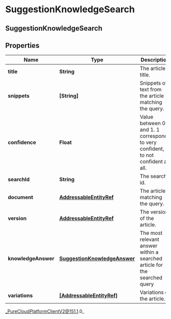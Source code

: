 # SuggestionKnowledgeSearch

## SuggestionKnowledgeSearch

## Properties

|Name | Type | Description | Notes|
|------------ | ------------- | ------------- | -------------|
| **title** | **String** | The article title. | [optional] |
| **snippets** | **[String]** | Snippets of text from the article matching the query. | [optional] |
| **confidence** | **Float** | Value between 0 and 1. 1 corresponds to very confident, 0 to not confident at all. | [optional] |
| **searchId** | **String** | The search id. | [optional] |
| **document** | [**AddressableEntityRef**](AddressableEntityRef) | The article matching the query. | [optional] |
| **version** | [**AddressableEntityRef**](AddressableEntityRef) | The version of the article. | [optional] |
| **knowledgeAnswer** | [**SuggestionKnowledgeAnswer**](SuggestionKnowledgeAnswer) | The most relevant answer within a searched article for the searched query | [optional] |
| **variations** | [**[AddressableEntityRef]**](AddressableEntityRef) | Variations of the article. | [optional] |



_PureCloudPlatformClientV2@151.1.0_
